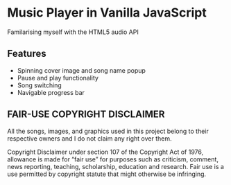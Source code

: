 # Music Player in Vanilla JavaScript

Familarising myself with the HTML5 audio API

## Features

- Spinning cover image and song name popup
- Pause and play functionality
- Song switching
- Navigable progress bar

## FAIR-USE COPYRIGHT DISCLAIMER

All the songs, images, and graphics used in this project belong to their respective owners and I do not claim any right over them.

Copyright Disclaimer under section 107 of the Copyright Act of 1976, allowance is made for “fair use” for purposes such as criticism, comment, news reporting, teaching, scholarship, education and research. Fair use is a use permitted by copyright statute that might otherwise be infringing.
